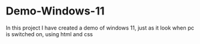 # Demo-Windows-11
In this project I have created a demo of windows 11, just as it look when pc is switched on, using html and css
